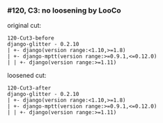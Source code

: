 ### #120, C3: no loosening by LooCo
original cut:

```
120-Cut3-before
django-glitter - 0.2.10
| +- django(version range:<1.10,>=1.8)
| +- django-mptt(version range:>=0.9.1,<=0.12.0)
| | +- django(version range:>=1.11)
```




loosened cut:
```
120-Cut3-after
django-glitter - 0.2.10
| +- django(version range:<1.10,>=1.8)
| +- django-mptt(version range:>=0.9.1,<=0.12.0)
| | +- django(version range:>=1.11)
```




